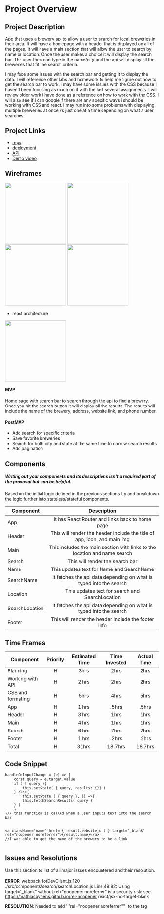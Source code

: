 # Project Overview


## Project Description

App that uses a brewery api to allow a user to search for local breweries in their area.  It will have a homepage with a header that is displayed on all of the pages.  It will have a main section that will allow the user to search by name or location.  Once the user makes a choice it will display the search bar.  The user then can type in the name/city and the api will display all the breweries that fit the search criteria. 

I may face some issues with the search bar and getting it to display the data. I will reference other labs and homework to help me figure out how to get the search bar to work.  I may have some issues with the CSS because I haven't been focusing as much on it with the last several assignments.  I will review older work i have done as a reference on how to work with the CSS.  I will also see if I can google if there are any specific ways i should be working with CSS and react. I may run into some problems with displaying multiple breweries at once vs just one at a time depending on what a user searches.


## Project Links

- [repo](https://github.com/hrocco25/brewery)
- [deployment](https://heatherbreweryapp2.herokuapp.com/)
- [API](https://www.openbrewerydb.org/documentation/01-listbreweries)
- [Demo video](https://www.youtube.com/watch?v=kUWiJRRTsfE&feature=youtu.be)


## Wireframes

<img src="https://user-images.githubusercontent.com/49919405/71772381-6f7d9880-2f07-11ea-9d5f-458e0a8031ae.jpg" height='200' width='200'>


<img src="https://user-images.githubusercontent.com/49919405/72102084-66b00c80-32e3-11ea-9dd5-bd0e6cd5ca89.jpg" height='200' width='200'>

<img src="https://user-images.githubusercontent.com/49919405/72102088-6879d000-32e3-11ea-9d52-0c4aa866b4f3.jpg" height='200' width='200'>

<img src="https://user-images.githubusercontent.com/49919405/72102090-6a439380-32e3-11ea-8404-47773fdeb2b2.jpg" height='200' width='200'>

- react architecture

<img src="https://user-images.githubusercontent.com/49919405/72102083-657edf80-32e3-11ea-86d9-0a05fc5ad354.jpg" height='200' width='200'>


#### MVP
Home page with search bar to search through the api to find a brewery.  Once you hit the search button it will display all the results.  The results will include the name of the brewery, address, website link, and phone number.

#### PostMVP

- Add search for specific criteria 
- Save favorite breweries 
- Search for both city and state at the same time to narrow search results
- Add pagination 

## Components
##### Writing out your components and its descriptions isn't a required part of the proposal but can be helpful.

Based on the initial logic defined in the previous sections try and breakdown the logic further into stateless/stateful components. 

| Component | Description | 
| --- | :---: |  
| App | It has React Router and links back to home page| 
| Header | This will render the header include the title of app, icon, and main img | 
| Main | This includes the main section with links to the location and name search| 
| Search | This will render the search bar | 
| Name | This updates text for Name and SearchName | 
| SearchName | It fetches the api data depending on what is typed into the search  | 
| Location | This updates text for search and SearchLocation | 
| SearchLocation | It fetches the api data depending on what is typed into the search | 
| Footer | This will render the header include the footer info | 

## Time Frames


| Component | Priority | Estimated Time | Time Invested | Actual Time |
| --- | :---: |  :---: | :---: | :---: |
| Planning | H | 3hrs| 2hrs | 2hrs |
| Working with API | H | 2 hrs| 2hrs | 2hrs |
| CSS and formating | H | 5hrs| 4hrs | 5hrs |
| App | H | 1 hrs| .5hrs | .5hrs |
| Header | H | 3 hrs| 1hrs | 1hrs |
| Main | H | 4 hrs| 1hrs | 1hrs |
| Search | H | 6 hrs| 7hrs | 7hrs |
| Footer | H | 1 hrs| .2hrs | .2hrs |
| Total | H | 31hrs| 18.7hrs | 18.7hrs |


## Code Snippet

```
handleOnInputChange = (e) => {
	const query = e.target.value
	if ( ! query ){
		this.setState( { query, results: {}} )
	} else{
		this.setState ( { query }, () =>{
		this.fetchSearchResults( query )
	} ) 
	}
}// this function is called when a user inputs text into the search bar
	
```

```
<a className='name' href= { result.website_url } target="_blank" rel="noopener noreferrer">{result.name}</a>
//I was able to get the name of the brewery to be a link 
	
```

## Issues and Resolutions
 Use this section to list of all major issues encountered and their resolution.

#### 
**ERROR**: webpackHotDevClient.js:120 ./src/components/search/searchLocation.js
  Line 49:82:  Using target="_blank" without rel="noopener noreferrer" is a security risk: see https://mathiasbynens.github.io/rel-noopener  react/jsx-no-target-blank

**RESOLUTION**: Needed to add '''rel="noopener noreferrer"''' to the <a> tag

